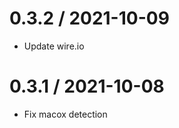
0.3.2 / 2021-10-09
==================

  * Update wire.io

0.3.1 / 2021-10-08
==================

  * Fix macox detection
